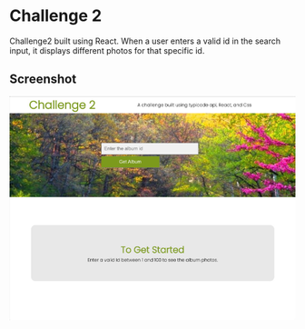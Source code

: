 # Challenge 2

Challenge2 built using React. When a user enters a valid id in the search input, it displays different photos for that specific id.


## Screenshot 

![Medium Screen](./src/Images/localhost-Medium-Screen-1024x800.png)





 